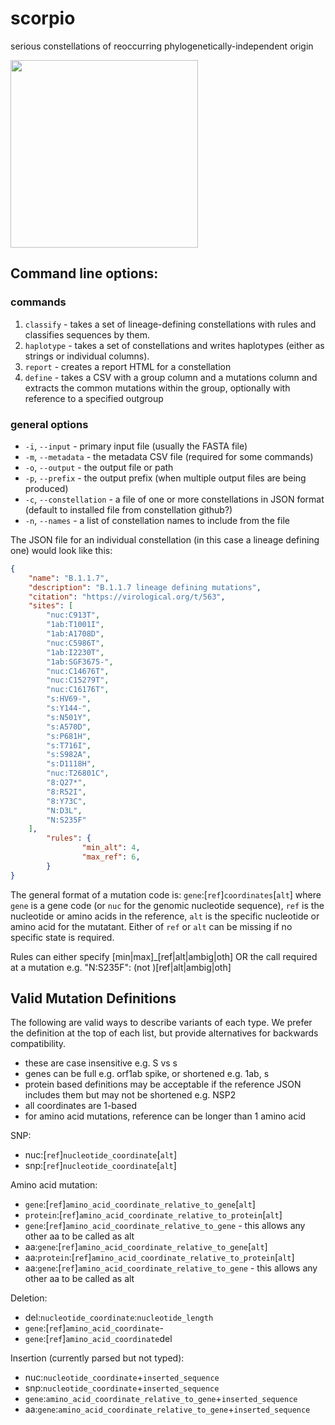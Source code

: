 # scorpio
serious constellations of reoccurring phylogenetically-independent origin

<img src="https://github.com/cov-lineages/scorpio/blob/main/docs/scorpio_logo.png" width="300">

## Command line options:

### commands
1. `classify` - takes a set of lineage-defining constellations with rules and classifies sequences by them.
2. `haplotype` - takes a set of constellations and writes haplotypes (either as strings or individual columns).
3. `report` - creates a report HTML for a constellation
4. `define` - takes a CSV with a group column and a mutations column and extracts the common mutations within the group, optionally with reference to a specified outgroup

### general options
* `-i`, `--input` - primary input file (usually the FASTA file)
* `-m`, `--metadata` - the metadata CSV file (required for some commands)
* `-o`, `--output` - the output file or path
* `-p`, `--prefix` - the output prefix (when multiple output files are being produced)
* `-c`, `--constellation` - a file of one or more constellations in JSON format (default to installed file from constellation github?)
* `-n`, `--names` - a list of constellation names to include from the file

The JSON file for an individual constellation (in this case a lineage defining one) would look like this:
```json
{
	"name": "B.1.1.7",
	"description": "B.1.1.7 lineage defining mutations",
	"citation": "https://virological.org/t/563",
	"sites": [
		"nuc:C913T",
		"1ab:T1001I",
		"1ab:A1708D",
		"nuc:C5986T",
		"1ab:I2230T",
		"1ab:SGF3675-",
		"nuc:C14676T",
		"nuc:C15279T",
		"nuc:C16176T",
		"s:HV69-",
		"s:Y144-",
		"s:N501Y",
		"s:A570D",
		"s:P681H",
		"s:T716I",
		"s:S982A",
		"s:D1118H",
		"nuc:T26801C",
		"8:Q27*",
		"8:R52I",
		"8:Y73C",
		"N:D3L",
		"N:S235F"
	],
        "rules": {
                "min_alt": 4,
                "max_ref": 6,
        }
}
```

The general format of a mutation code is:
`gene`:[`ref`]`coordinates`[`alt`]
where `gene` is a gene code (or `nuc` for the genomic nucleotide sequence), `ref` is the nucleotide or amino acids in the reference, `alt` is the specific nucleotide or amino acid for the mutatant. Either of `ref` or `alt` can be missing if no specific state is required.

Rules can either specify [min|max]_[ref|alt|ambig|oth] OR the call required at a mutation e.g. "N:S235F": (not )[ref|alt|ambig|oth]

## Valid Mutation Definitions
The following are valid ways to describe variants of each type. We prefer the definition at the top of each list, but provide alternatives for backwards compatibility. 
* these are case insensitive e.g. S vs s
* genes can be full e.g. orf1ab spike, or shortened e.g. 1ab, s
* protein based definitions may be acceptable if the reference JSON includes them but may not be shortened e.g. NSP2
* all coordinates are 1-based
* for amino acid mutations, reference can be longer than 1 amino acid

SNP:
* nuc:[`ref`]`nucleotide_coordinate`[`alt`]
* snp:[`ref`]`nucleotide_coordinate`[`alt`]

Amino acid mutation: 
* `gene`:[`ref`]`amino_acid_coordinate_relative_to_gene`[`alt`]
* `protein`:[`ref`]`amino_acid_coordinate_relative_to_protein`[`alt`]
* `gene`:[`ref`]`amino_acid_coordinate_relative_to_gene` - this allows any other aa to be called as alt
* aa:`gene`:[`ref`]`amino_acid_coordinate_relative_to_gene`[`alt`]
* aa:`protein`:[`ref`]`amino_acid_coordinate_relative_to_protein`[`alt`]
* aa:`gene`:[`ref`]`amino_acid_coordinate_relative_to_gene` - this allows any other aa to be called as alt

Deletion: 
* del:`nucleotide_coordinate`:`nucleotide_length`
* `gene`:[`ref`]`amino_acid_coordinate`-
* `gene`:[`ref`]`amino_acid_coordinate`del

Insertion (currently parsed but not typed):
* nuc:`nucleotide_coordinate`+`inserted_sequence` 
* snp:`nucleotide_coordinate`+`inserted_sequence` 
* `gene`:`amino_acid_coordinate_relative_to_gene`+`inserted_sequence` 
* aa:`gene`:`amino_acid_coordinate_relative_to_gene`+`inserted_sequence`
